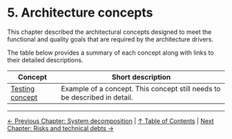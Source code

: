 # 5. Architecture concepts

This chapter described the architectural concepts designed to meet the functional and quality goals that are required by the architecture drivers.

The table below provides a summary of each concept along with links to their detailed descriptions.

<!-- Do not delete the comments with Overview START/END. The table is automatically built with the update_concepts_table.sh script and should not be altered manually. -->
<!-- Overview START -->
Concept | Short description
------- | ----------------
[Testing concept](concepts/testing.md) | Example of a concept. This concept still needs to be described in detail.
<!-- Overview END -->

---

[← Previous Chapter: System decomposition](04-system-decomposition.md) | [↑ Table of Contents](toc.md) | [Next Chapter: Risks and technical debts →](06-risks-and-technical-debts.md)
